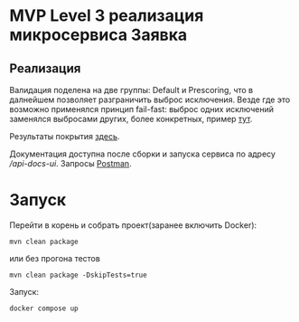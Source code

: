 # MVP Level 3 реализация микросервиса Заявка
## Реализация
Валидация поделена на две группы: Default и Prescoring, что в далнейшем позволяет разграничить
выброс исключения. Везде где это возможно применялся принцип fail-fast: выброс одних исключений
заменялся выбросами других, более конкретных, пример [тут](src/main/java/com/munsun/statement/aspects/DealClientAspects.java).

Результаты покрытия [здесь](jacoco/index.html).

Документация доступна после сборки и запуска сервиса по адресу */api-docs-ui*.
Запросы [Postman](https://www.postman.com/navigation-candidate-51855014/workspace/system-projects/collection/27612511-0ad9e853-7906-4e4c-8504-e076b5361815).

# Запуск
Перейти в корень и собрать проект(заранее включить Docker):
```
mvn clean package
```
или без прогона тестов
```
mvn clean package -DskipTests=true
```
Запуск:
```
docker compose up
```